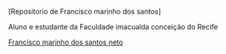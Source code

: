[Repositorio de Francisco marinho dos santos]

Aluno e estudante da Faculdade imacualda conceição do Recife

[Francisco marinho dos santos neto](https://www.instagram.com/francisco.marinh/)
